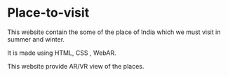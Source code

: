 # Place-to-visit

This website contain the some of the place of India which we must visit in summer and winter.

It is made using HTML, CSS , WebAR.

This website provide AR/VR view of the places.
